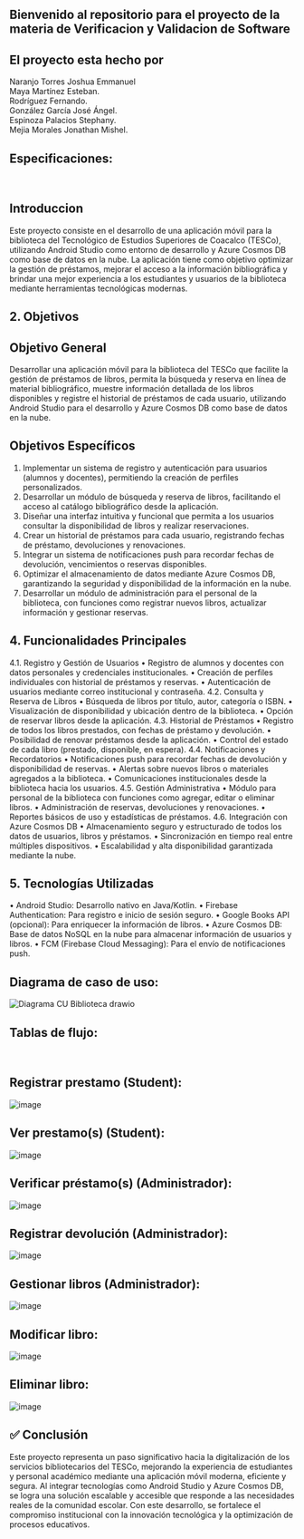 ## Bienvenido al repositorio para el proyecto de la materia de Verificacion y Validacion de Software

## El proyecto esta hecho por
Naranjo Torres Joshua Emmanuel
<br>
Maya Martínez Esteban.
<br>
Rodríguez Fernando.
<br>
González García José Ángel.
<br>
Espinoza Palacios Stephany.
<br>
Mejia Morales Jonathan Mishel. 

## Especificaciones:
<br>

## Introduccion
Este proyecto consiste en el desarrollo de una aplicación móvil para la biblioteca del Tecnológico de Estudios Superiores de Coacalco (TESCo), 
utilizando Android Studio como entorno de desarrollo y Azure Cosmos DB como base de datos en la nube. 
La aplicación tiene como objetivo optimizar la gestión de préstamos, mejorar el acceso a la información bibliográfica 
y brindar una mejor experiencia a los estudiantes y usuarios de la biblioteca mediante herramientas tecnológicas modernas.


## 2. Objetivos
## Objetivo General
Desarrollar una aplicación móvil para la biblioteca del TESCo que facilite la gestión de préstamos de libros,
permita la búsqueda y reserva en línea de material bibliográfico, muestre información detallada de los libros disponibles 
y registre el historial de préstamos de cada usuario, utilizando Android Studio para el desarrollo y Azure Cosmos DB como base de datos en la nube.

## Objetivos Específicos
1.	Implementar un sistema de registro y autenticación para usuarios (alumnos y docentes), permitiendo la creación de perfiles personalizados.
2.	Desarrollar un módulo de búsqueda y reserva de libros, facilitando el acceso al catálogo bibliográfico desde la aplicación.
3.	Diseñar una interfaz intuitiva y funcional que permita a los usuarios consultar la disponibilidad de libros y realizar reservaciones.
4.	Crear un historial de préstamos para cada usuario, registrando fechas de préstamo, devoluciones y renovaciones.
5.	Integrar un sistema de notificaciones push para recordar fechas de devolución, vencimientos o reservas disponibles.
6.	Optimizar el almacenamiento de datos mediante Azure Cosmos DB, garantizando la seguridad y disponibilidad de la información en la nube.
7.	Desarrollar un módulo de administración para el personal de la biblioteca, con funciones como registrar nuevos libros, actualizar información y gestionar reservas.

## 4. Funcionalidades Principales
4.1. Registro y Gestión de Usuarios
•	Registro de alumnos y docentes con datos personales y credenciales institucionales.
•	Creación de perfiles individuales con historial de préstamos y reservas.
•	Autenticación de usuarios mediante correo institucional y contraseña.
4.2. Consulta y Reserva de Libros
•	Búsqueda de libros por título, autor, categoría o ISBN.
•	Visualización de disponibilidad y ubicación dentro de la biblioteca.
•	Opción de reservar libros desde la aplicación.
4.3. Historial de Préstamos
•	Registro de todos los libros prestados, con fechas de préstamo y devolución.
•	Posibilidad de renovar préstamos desde la aplicación.
•	Control del estado de cada libro (prestado, disponible, en espera).
 4.4. Notificaciones y Recordatorios
•	Notificaciones push para recordar fechas de devolución y disponibilidad de reservas.
•	Alertas sobre nuevos libros o materiales agregados a la biblioteca.
•	Comunicaciones institucionales desde la biblioteca hacia los usuarios.
 4.5. Gestión Administrativa
•	Módulo para personal de la biblioteca con funciones como agregar, editar o eliminar libros.
•	Administración de reservas, devoluciones y renovaciones.
•	Reportes básicos de uso y estadísticas de préstamos.
4.6. Integración con Azure Cosmos DB
•	Almacenamiento seguro y estructurado de todos los datos de usuarios, libros y préstamos.
•	Sincronización en tiempo real entre múltiples dispositivos.
•	Escalabilidad y alta disponibilidad garantizada mediante la nube.
## 5. Tecnologías Utilizadas
•	Android Studio: Desarrollo nativo en Java/Kotlin.
•	Firebase Authentication: Para registro e inicio de sesión seguro.
•	Google Books API (opcional): Para enriquecer la información de libros.
•	Azure Cosmos DB: Base de datos NoSQL en la nube para almacenar información de usuarios y libros.
•	FCM (Firebase Cloud Messaging): Para el envío de notificaciones push.


## Diagrama de caso de uso:
![Diagrama CU Biblioteca drawio](https://github.com/user-attachments/assets/7f89dba4-314c-4089-97ba-10e547241705)


## Tablas de flujo:
<br>

## Registrar prestamo (Student):
![image](https://github.com/user-attachments/assets/bed93ecd-1f88-480a-8535-d29261f06ad9)
## Ver prestamo(s) (Student):
![image](https://github.com/user-attachments/assets/488fc900-bed1-4a86-b859-575abbb853bd)
## Verificar préstamo(s) (Administrador):
![image](https://github.com/user-attachments/assets/833f24ba-67f0-42dc-8ac3-8dc94a43e3dd)
## Registrar devolución (Administrador):
![image](https://github.com/user-attachments/assets/718774c9-647b-4920-933f-32f11c22117d)
## Gestionar libros (Administrador):
![image](https://github.com/user-attachments/assets/6dde9983-d6bf-4fa9-a800-b17766b2e526)
## Modificar libro:
![image](https://github.com/user-attachments/assets/40736b9a-7ec9-4d13-833f-fc86ae3a9e7a)
## Eliminar libro:
![image](https://github.com/user-attachments/assets/63ebcf37-77e2-4053-b068-0af5c45be719)

## ✅ Conclusión
Este proyecto representa un paso significativo hacia la digitalización de los servicios bibliotecarios del TESCo, mejorando la experiencia de estudiantes y personal académico mediante 
una aplicación móvil moderna, eficiente y segura. Al integrar tecnologías como Android Studio y Azure Cosmos DB, se logra una solución escalable y accesible que responde a las 
necesidades reales de la comunidad escolar. Con este desarrollo, se fortalece el compromiso institucional con la innovación tecnológica y la optimización de procesos educativos.


